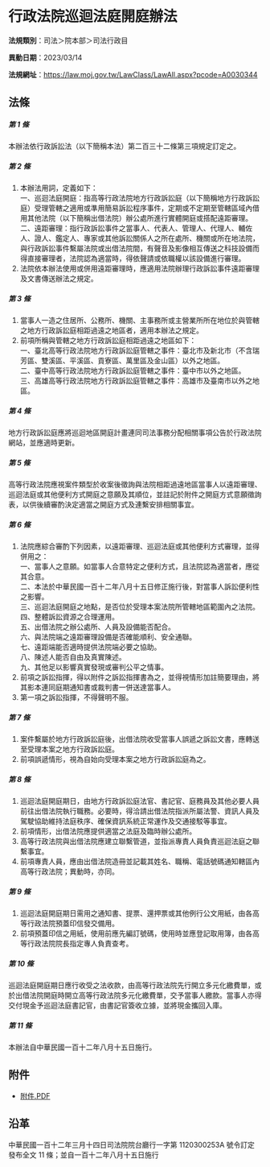 # 行政法院巡迴法庭開庭辦法


**法規類別**：司法＞院本部＞司法行政目

**異動日期**：2023/03/14  

**法規網址**：https://law.moj.gov.tw/LawClass/LawAll.aspx?pcode=A0030344



## 法條
##### 第 1 條
本辦法依行政訴訟法（以下簡稱本法）第二百三十二條第三項規定訂定之。

##### 第 2 條
1. 本辦法用詞，定義如下：  
一、巡迴法庭開庭：指高等行政法院地方行政訴訟庭（以下簡稱地方行政訴訟庭）受理管轄之適用或準用簡易訴訟程序事件，定期或不定期至管轄區域內借用其他法院（以下簡稱出借法院）辦公處所進行實體開庭或搭配遠距審理。  
二、遠距審理：指行政訴訟事件之當事人、代表人、管理人、代理人、輔佐人、證人、鑑定人、專家或其他訴訟關係人之所在處所、機關或所在地法院，與行政訴訟事件繫屬法院或出借法院間，有聲音及影像相互傳送之科技設備而得直接審理者，法院認為適當時，得依聲請或依職權以該設備進行審理。
1. 法院依本辦法使用或併用遠距審理時，應適用法院辦理行政訴訟事件遠距審理及文書傳送辦法之規定。

##### 第 3 條
1. 當事人一造之住居所、公務所、機關、主事務所或主營業所所在地位於與管轄之地方行政訴訟庭相距過遠之地區者，適用本辦法之規定。
1. 前項所稱與管轄之地方行政訴訟庭相距過遠之地區如下：  
一、臺北高等行政法院地方行政訴訟庭管轄之事件：臺北市及新北市（不含瑞芳區、雙溪區、平溪區、貢寮區、萬里區及金山區）以外之地區。  
二、臺中高等行政法院地方行政訴訟庭管轄之事件：臺中市以外之地區。  
三、高雄高等行政法院地方行政訴訟庭管轄之事件：高雄市及臺南市以外之地區。

##### 第 4 條
地方行政訴訟庭應將巡迴地區開庭計畫連同司法事務分配相關事項公告於行政法院網站，並應適時更新。

##### 第 5 條
高等行政法院應視案件類型於收案後徵詢與法院相距過遠地區當事人以遠距審理、巡迴法庭或其他便利方式開庭之意願及其順位，並註記於附件之開庭方式意願徵詢表，以供後續審酌決定適當之開庭方式及連繫安排相關事宜。

##### 第 6 條
1. 法院應綜合審酌下列因素，以遠距審理、巡迴法庭或其他便利方式審理，並得併用之：  
一、當事人之意願。如當事人合意特定之便利方式，且法院認為適當者，應從其合意。  
二、本法於中華民國一百十二年八月十五日修正施行後，對當事人訴訟便利性之影響。  
三、巡迴法庭開庭之地點，是否位於受理本案法院所管轄地區範圍內之法院。  
四、整體訴訟資源之合理運用。  
五、出借法院之辦公處所、人員及設備能否配合。  
六、與法院端之遠距審理設備是否確能順利、安全通聯。  
七、遠距端能否適時提供法院端必要之協助。  
八、陳述人能否自由及真實陳述。  
九、其他足以影響真實發現或審判公平之情事。
1. 前項之訴訟指揮，得以附件之訴訟指揮書為之，並得視情形加註簡要理由，將其影本連同庭期通知書或裁判書一併送達當事人。
1. 第一項之訴訟指揮，不得聲明不服。

##### 第 7 條
1. 案件繫屬於地方行政訴訟庭後，出借法院收受當事人誤遞之訴訟文書，應轉送至受理本案之地方行政訴訟庭。
1. 前項誤遞情形，視為自始向受理本案之地方行政訴訟庭為之。

##### 第 8 條
1. 巡迴法庭開庭期日，由地方行政訴訟庭法官、書記官、庭務員及其他必要人員前往出借法院執行職務。必要時，得洽請出借法院指派所屬法警、資訊人員及駕駛協助維持法庭秩序、確保資訊系統正常運作及交通接駁等事宜。
1. 前項情形，出借法院應提供適當之法庭及臨時辦公處所。
1. 高等行政法院與出借法院應建立聯繫管道，並指派專責人員負責巡迴法庭之聯繫事宜。
1. 前項專責人員，應由出借法院造冊並記載其姓名、職稱、電話號碼通知轄區內高等行政法院；異動時，亦同。

##### 第 9 條
1. 巡迴法庭開庭期日需用之通知書、提票、還押票或其他例行公文用紙，由各高等行政法院預蓋印信發交備用。
1. 前項預蓋印信之用紙，使用前應先編訂號碼，使用時並應登記取用簿，由各高等行政法院院長指定專人負責查考。

##### 第 10 條
巡迴法庭開庭期日應行收受之法收款，由高等行政法院先行開立多元化繳費單，或於出借法院開庭時開立高等行政法院多元化繳費單，交予當事人繳款。當事人亦得交付現金予巡迴法庭書記官，由書記官簽收立據，並將現金攜回入庫。

##### 第 11 條
本辦法自中華民國一百十二年八月十五日施行。
## 附件
* [附件.PDF](https://law.moj.gov.tw/LawClass/LawGetFile.ashx?FileId=0000336521)
## 沿革
中華民國一百十二年三月十四日司法院院台廳行一字第 1120300253A  號令訂定發布全文 11 條；並自一百十二年八月十五日施行
